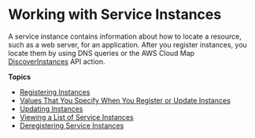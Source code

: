 # Working with Service Instances<a name="working-with-instances"></a>

A service instance contains information about how to locate a resource, such as a web server, for an application\. After you register instances, you locate them by using DNS queries or the AWS Cloud Map [DiscoverInstances](https://docs.aws.amazon.com/cloud-map/latest/api/API_DiscoverInstances.html) API action\.

**Topics**
+ [Registering Instances](registering-instances.md)
+ [Values That You Specify When You Register or Update Instances](instances-values.md)
+ [Updating Instances](updating-instances.md)
+ [Viewing a List of Service Instances](listing-instances.md)
+ [Deregistering Service Instances](deregistering-instances.md)